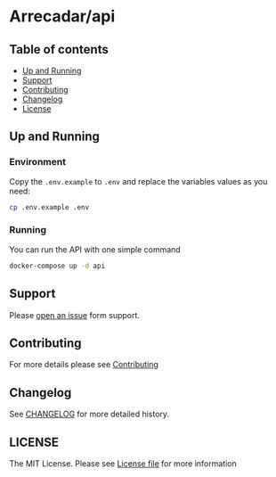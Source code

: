 # Arrecadar/api

## Table of contents
- [Up and Running](#up-and-running)
- [Support](#support)
- [Contributing](#contributing)
- [Changelog](#changelog)
- [License](#license)

## Up and Running

### Environment
Copy the `.env.example` to `.env` and replace the variables values as you need:
```bash
cp .env.example .env
```

### Running
You can run the API with one simple command
```bash
docker-compose up -d api
```

## Support
Please [open an issue](https://github.com/arrecadar/api/issues/new) form support.

## Contributing
For more details please see [Contributing](./.github/CONTRIBUTING.md)

## Changelog
See [CHANGELOG](./CHANGELOG.md) for more detailed history.

## LICENSE
The MIT License. Please see [License file](LICENSE) for more information
